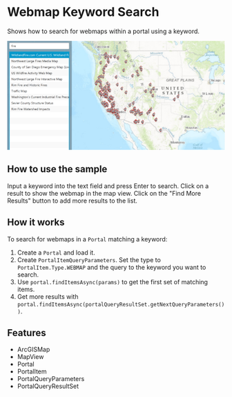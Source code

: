 <h1>Webmap Keyword Search</h1>

<p>Shows how to search for webmaps within a portal using a keyword.</p>

<p><img src="WebmapKeywordSearch.png"/></p>

<h2>How to use the sample</h2>

Input a keyword into the text field and press Enter to search. Click on a result to show the webmap in the map view. 
Click on the "Find More Results" button to add more results to the list.

<h2>How it works</h2>

<p>To search for webmaps in a <code>Portal</code> matching a keyword:</p>
<ol>
  <li>Create a <code>Portal</code> and load it.</li>
  <li>Create <code>PortalItemQueryParameters</code>. Set the type to <code>PortalItem.Type.WEBMAP</code> and the 
  query to the keyword you want to search.</li>
  <li>Use <code>portal.findItemsAsync(params)</code> to get the first set of matching items.</li>
  <li>Get more results with <code>portal.findItemsAsync(portalQueryResultSet.getNextQueryParameters())</code>.</li>
</ol>

<h2>Features</h2>

<ul>
  <li>ArcGISMap</li>
  <li>MapView</li>
  <li>Portal</li>
  <li>PortalItem</li>
  <li>PortalQueryParameters</li>
  <li>PortalQueryResultSet</li>
</ul>
